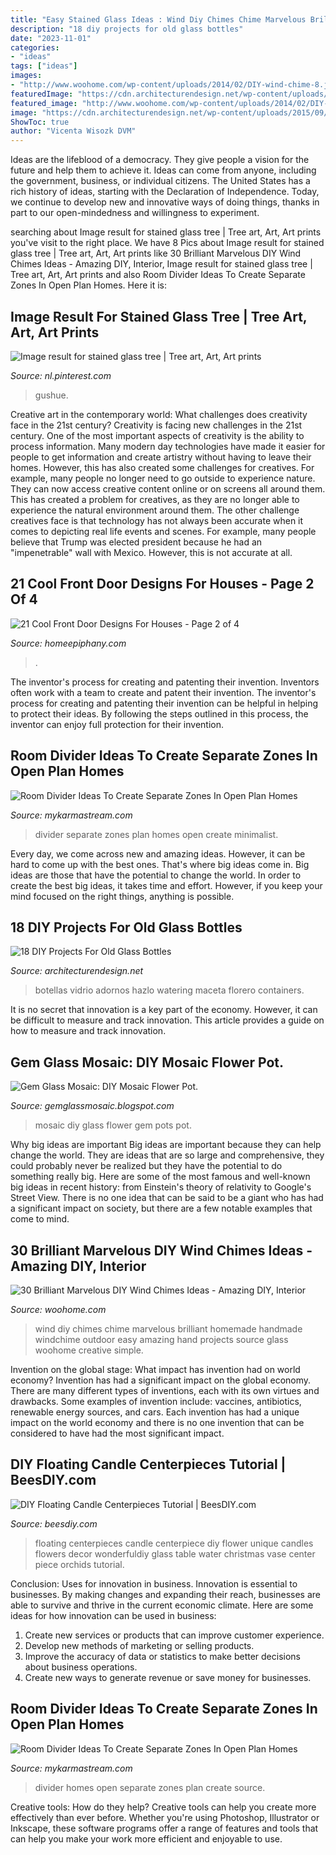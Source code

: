 ```yaml
---
title: "Easy Stained Glass Ideas : Wind Diy Chimes Chime Marvelous Brilliant Homemade Handmade Windchime Outdoor Easy Amazing Hand Projects Source Glass Woohome Creative Simple"
description: "18 diy projects for old glass bottles"
date: "2023-11-01"
categories:
- "ideas"
tags: ["ideas"]
images:
- "http://www.woohome.com/wp-content/uploads/2014/02/DIY-wind-chime-8.jpg"
featuredImage: "https://cdn.architecturendesign.net/wp-content/uploads/2015/09/AD-DIY-Projects-For-Old-Glass-Bottles-16.jpg"
featured_image: "http://www.woohome.com/wp-content/uploads/2014/02/DIY-wind-chime-8.jpg"
image: "https://cdn.architecturendesign.net/wp-content/uploads/2015/09/AD-DIY-Projects-For-Old-Glass-Bottles-16.jpg"
ShowToc: true
author: "Vicenta Wisozk DVM"
---
```



Ideas are the lifeblood of a democracy. They give people a vision for the future and help them to achieve it. Ideas can come from anyone, including the government, business, or individual citizens. The United States has a rich history of ideas, starting with the Declaration of Independence. Today, we continue to develop new and innovative ways of doing things, thanks in part to our open-mindedness and willingness to experiment.

	

		
searching about Image result for stained glass tree | Tree art, Art, Art prints you've visit to the right place. We have 8 Pics about Image result for stained glass tree | Tree art, Art, Art prints like 30 Brilliant Marvelous DIY Wind Chimes Ideas - Amazing DIY, Interior, Image result for stained glass tree | Tree art, Art, Art prints and also Room Divider Ideas To Create Separate Zones In Open Plan Homes. Here it is:
		
    
## Image Result For Stained Glass Tree | Tree Art, Art, Art Prints

<img loading=lazy src="https://i.pinimg.com/736x/62/21/a7/6221a74675fc3df88ea59f0fe915d43d.jpg" onerror="this.onerror=null;this.src='https://tse4.mm.bing.net/th?id=OIP.Ac4qZWjbFAYv04RQoiBhXgHaK7&amp;pid=15.1';" alt="Image result for stained glass tree | Tree art, Art, Art prints">

_Source: nl.pinterest.com_

>gushue. 

	

Creative art in the contemporary world: What challenges does creativity face in the 21st century?
Creativity is facing new challenges in the 21st century. One of the most important aspects of creativity is the ability to process information. Many modern day technologies have made it easier for people to get information and create artistry without having to leave their homes. However, this has also created some challenges for creatives. For example, many people no longer need to go outside to experience nature. They can now access creative content online or on screens all around them. This has created a problem for creatives, as they are no longer able to experience the natural environment around them. The other challenge creatives face is that technology has not always been accurate when it comes to depicting real life events and scenes. For example, many people believe that Trump was elected president because he had an "impenetrable" wall with Mexico. However, this is not accurate at all.

    
## 21 Cool Front Door Designs For Houses - Page 2 Of 4

<img loading=lazy src="https://homeepiphany.com/wp-content/uploads/2015/09/21-Cool-Front-Door-Designs-For-Houses-7.jpg" onerror="this.onerror=null;this.src='https://tse2.mm.bing.net/th?id=OIP.1GqgxwT1iu1zli4Wh89adQHaKd&amp;pid=15.1';" alt="21 Cool Front Door Designs For Houses - Page 2 of 4">

_Source: homeepiphany.com_

>. 

	

The inventor's process for creating and patenting their invention.
Inventors often work with a team to create and patent their invention. The inventor's process for creating and patenting their invention can be helpful in helping to protect their ideas. By following the steps outlined in this process, the inventor can enjoy full protection for their invention.

    
## Room Divider Ideas To Create Separate Zones In Open Plan Homes

<img loading=lazy src="https://mykarmastream.com/wp-content/uploads/2017/08/room-divider-8.jpg" onerror="this.onerror=null;this.src='https://tse4.mm.bing.net/th?id=OIP.f7mojTYKrPp-eOfqo3uEOQHaK9&amp;pid=15.1';" alt="Room Divider Ideas To Create Separate Zones In Open Plan Homes">

_Source: mykarmastream.com_

>divider separate zones plan homes open create minimalist. 

	

Every day, we come across new and amazing ideas. However, it can be hard to come up with the best ones. That's where big ideas come in. Big ideas are those that have the potential to change the world. In order to create the best big ideas, it takes time and effort. However, if you keep your mind focused on the right things, anything is possible.

    
## 18 DIY Projects For Old Glass Bottles

<img loading=lazy src="https://cdn.architecturendesign.net/wp-content/uploads/2015/09/AD-DIY-Projects-For-Old-Glass-Bottles-16.jpg" onerror="this.onerror=null;this.src='https://tse1.mm.bing.net/th?id=OIP.PxeHN-CTz1kaOG121OM3-QHaJY&amp;pid=15.1';" alt="18 DIY Projects For Old Glass Bottles">

_Source: architecturendesign.net_

>botellas vidrio adornos hazlo watering maceta florero containers. 

	

It is no secret that innovation is a key part of the economy. However, it can be difficult to measure and track innovation. This article provides a guide on how to measure and track innovation.

    
## Gem Glass Mosaic: DIY Mosaic Flower Pot.

<img loading=lazy src="http://4.bp.blogspot.com/-nevBe_O7UE4/UDyhbw-q0kI/AAAAAAAAAN0/Xm6sjshiURk/s1600/DSC03950.JPG" onerror="this.onerror=null;this.src='https://tse4.mm.bing.net/th?id=OIP.urgw0XwmQh4g1V2e1A8-AgHaJ4&amp;pid=15.1';" alt="Gem Glass Mosaic: DIY Mosaic Flower Pot.">

_Source: gemglassmosaic.blogspot.com_

>mosaic diy glass flower gem pots pot. 

	

Why big ideas are important
Big ideas are important because they can help change the world. They are ideas that are so large and comprehensive, they could probably never be realized but they have the potential to do something really big. Here are some of the most famous and well-known big ideas in recent history: from Einstein's theory of relativity to Google's Street View. There is no one idea that can be said to be a giant who has had a significant impact on society, but there are a few notable examples that come to mind.

    
## 30 Brilliant Marvelous DIY Wind Chimes Ideas - Amazing DIY, Interior

<img loading=lazy src="http://www.woohome.com/wp-content/uploads/2014/02/DIY-wind-chime-8.jpg" onerror="this.onerror=null;this.src='https://tse2.mm.bing.net/th?id=OIP.WpxGs_Z6istDLAnag69UqgHaML&amp;pid=15.1';" alt="30 Brilliant Marvelous DIY Wind Chimes Ideas - Amazing DIY, Interior">

_Source: woohome.com_

>wind diy chimes chime marvelous brilliant homemade handmade windchime outdoor easy amazing hand projects source glass woohome creative simple. 

	

Invention on the global stage: What impact has invention had on world economy?
Invention has had a significant impact on the global economy. There are many different types of inventions, each with its own virtues and drawbacks. Some examples of invention include: vaccines, antibiotics, renewable energy sources, and cars. Each invention has had a unique impact on the world economy and there is no one invention that can be considered to have had the most significant impact.

    
## DIY Floating Candle Centerpieces Tutorial | BeesDIY.com

<img loading=lazy src="http://www.beesdiy.com/wp-content/uploads/2015/10/DIY-Floating-Candle-Centerpiece-tutorial9.jpg" onerror="this.onerror=null;this.src='https://tse3.mm.bing.net/th?id=OIP.w71wui1ns1t2T93FwyAauwHaJ4&amp;pid=15.1';" alt="DIY Floating Candle Centerpieces Tutorial | BeesDIY.com">

_Source: beesdiy.com_

>floating centerpieces candle centerpiece diy flower unique candles flowers decor wonderfuldiy glass table water christmas vase center piece orchids tutorial. 

	

Conclusion: Uses for innovation in business.
Innovation is essential to businesses. By making changes and expanding their reach, businesses are able to survive and thrive in the current economic climate. Here are some ideas for how innovation can be used in business:
1. Create new services or products that can improve customer experience.
2. Develop new methods of marketing or selling products.
3. Improve the accuracy of data or statistics to make better decisions about business operations.
4. Create new ways to generate revenue or save money for businesses.

    
## Room Divider Ideas To Create Separate Zones In Open Plan Homes

<img loading=lazy src="https://mykarmastream.com/wp-content/uploads/2017/08/room-divider-10.jpg" onerror="this.onerror=null;this.src='https://tse1.mm.bing.net/th?id=OIP.HMLwVRvk_BoXqQ-27X7AMQHaQI&amp;pid=15.1';" alt="Room Divider Ideas To Create Separate Zones In Open Plan Homes">

_Source: mykarmastream.com_

>divider homes open separate zones plan create source. 

	

Creative tools: How do they help?
Creative tools can help you create more effectively than ever before. Whether you're using Photoshop, Illustrator or Inkscape, these software programs offer a range of features and tools that can help you make your work more efficient and enjoyable to use.

